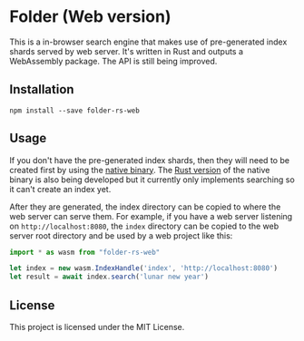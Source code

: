 # Folder (Web version)

This is a in-browser search engine that makes use of pre-generated index shards served by web server. It's
written in Rust and outputs a WebAssembly package. The API is still being improved.

## Installation

```
npm install --save folder-rs-web
```

## Usage

If you don't have the pre-generated index shards, then they will need to be created first by using
the [native binary](https://github.com/veeableful/folder). The [Rust version](https://github.com/veeableful/folder-rs) of the native binary is also being developed but it currently only implements searching so it can't create an index yet.

After they are generated, the index directory can be copied to where the web server can serve them. For example, if you have a web server listening on `http://localhost:8080`, the `index` directory can be copied to the web server root directory and be used by a web project like this:

```javascript
import * as wasm from "folder-rs-web"

let index = new wasm.IndexHandle('index', 'http://localhost:8080')
let result = await index.search('lunar new year')
```

## License

This project is licensed under the MIT License.
